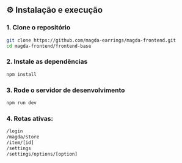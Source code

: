 ## ⚙️ Instalação e execução

### 1. Clone o repositório
```bash
git clone https://github.com/magda-earrings/magda-frontend.git
cd magda-frontend/frontend-base
```
### 2. Instale as dependências
```bash
npm install
```
### 3. Rode o servidor de desenvolvimento
```bash
npm run dev
```

### 4. Rotas ativas:
```bash
/login
/magda/store
/item/[id]
/settings
/settings/options/[option]
```
